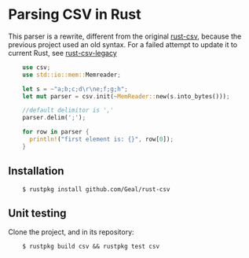 # Parsing CSV in Rust

This parser is a rewrite, different from the original [rust-csv](https://github.com/brson/rust-csv), because the previous project used an old syntax. For a failed attempt to update it to current Rust, see [rust-csv-legacy](https://github.com/Geal/rust-csv-legacy)
```Rust
    use csv;
    use std::io::mem::Memreader;

    let s = ~"a;b;c;d\r\ne;f;g;h";
    let mut parser = csv.init(~MemReader::new(s.into_bytes()));

    //default delimitor is ','
    parser.delim(';');

    for row in parser {
      println!("first element is: {}", row[0]);
    }
```

## Installation

```Shell
    $ rustpkg install github.com/Geal/rust-csv
```

## Unit testing

Clone the project, and in its repository:

```Shell
    $ rustpkg build csv && rustpkg test csv
```
